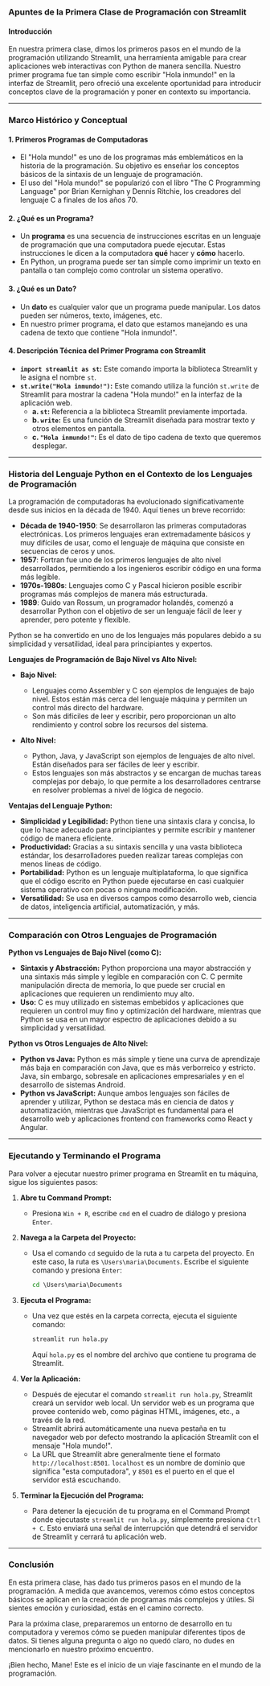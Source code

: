 ### Apuntes de la Primera Clase de Programación con Streamlit

#### Introducción
En nuestra primera clase, dimos los primeros pasos en el mundo de la programación utilizando Streamlit, una herramienta amigable para crear aplicaciones web interactivas con Python de manera sencilla. Nuestro primer programa fue tan simple como escribir "Hola inmundo!" en la interfaz de Streamlit, pero ofreció una excelente oportunidad para introducir conceptos clave de la programación y poner en contexto su importancia.

---

### Marco Histórico y Conceptual

#### 1. Primeros Programas de Computadoras
- El "Hola mundo!" es uno de los programas más emblemáticos en la historia de la programación. Su objetivo es enseñar los conceptos básicos de la sintaxis de un lenguaje de programación.
- El uso del "Hola mundo!" se popularizó con el libro "The C Programming Language" por Brian Kernighan y Dennis Ritchie, los creadores del lenguaje C a finales de los años 70.

#### 2. ¿Qué es un Programa?
- Un **programa** es una secuencia de instrucciones escritas en un lenguaje de programación que una computadora puede ejecutar. Estas instrucciones le dicen a la computadora **qué** hacer y **cómo** hacerlo.
- En Python, un programa puede ser tan simple como imprimir un texto en pantalla o tan complejo como controlar un sistema operativo.

#### 3. ¿Qué es un Dato?
- Un **dato** es cualquier valor que un programa puede manipular. Los datos pueden ser números, texto, imágenes, etc.
- En nuestro primer programa, el dato que estamos manejando es una cadena de texto que contiene "Hola inmundo!".

#### 4. Descripción Técnica del Primer Programa con Streamlit
- **`import streamlit as st`:** Este comando importa la biblioteca Streamlit y le asigna el nombre `st`.
- **`st.write("Hola inmundo!")`:** Este comando utiliza la función `st.write` de Streamlit para mostrar la cadena "Hola mundo!" en la interfaz de la aplicación web.
  - **a. `st`:** Referencia a la biblioteca Streamlit previamente importada.
  - **b. `write`:** Es una función de Streamlit diseñada para mostrar texto y otros elementos en pantalla.
  - **c. `"Hola inmundo!"`:** Es el dato de tipo cadena de texto que queremos desplegar.

---

### Historia del Lenguaje Python en el Contexto de los Lenguajes de Programación

La programación de computadoras ha evolucionado significativamente desde sus inicios en la década de 1940. Aquí tienes un breve recorrido:

- **Década de 1940-1950**: Se desarrollaron las primeras computadoras electrónicas. Los primeros lenguajes eran extremadamente básicos y muy difíciles de usar, como el lenguaje de máquina que consiste en secuencias de ceros y unos.
- **1957**: Fortran fue uno de los primeros lenguajes de alto nivel desarrollados, permitiendo a los ingenieros escribir código en una forma más legible.
- **1970s-1980s**: Lenguajes como C y Pascal hicieron posible escribir programas más complejos de manera más estructurada.
- **1989**: Guido van Rossum, un programador holandés, comenzó a desarrollar Python con el objetivo de ser un lenguaje fácil de leer y aprender, pero potente y flexible.

Python se ha convertido en uno de los lenguajes más populares debido a su simplicidad y versatilidad, ideal para principiantes y expertos.

**Lenguajes de Programación de Bajo Nivel vs Alto Nivel:**
- **Bajo Nivel:**
  - Lenguajes como Assembler y C son ejemplos de lenguajes de bajo nivel. Estos están más cerca del lenguaje máquina y permiten un control más directo del hardware.
  - Son más difíciles de leer y escribir, pero proporcionan un alto rendimiento y control sobre los recursos del sistema.
  
- **Alto Nivel:**
  - Python, Java, y JavaScript son ejemplos de lenguajes de alto nivel. Están diseñados para ser fáciles de leer y escribir.
  - Estos lenguajes son más abstractos y se encargan de muchas tareas complejas por debajo, lo que permite a los desarrolladores centrarse en resolver problemas a nivel de lógica de negocio.
  
**Ventajas del Lenguaje Python:**
- **Simplicidad y Legibilidad:** Python tiene una sintaxis clara y concisa, lo que lo hace adecuado para principiantes y permite escribir y mantener código de manera eficiente.
- **Productividad:** Gracias a su sintaxis sencilla y una vasta biblioteca estándar, los desarrolladores pueden realizar tareas complejas con menos líneas de código.
- **Portabilidad:** Python es un lenguaje multiplataforma, lo que significa que el código escrito en Python puede ejecutarse en casi cualquier sistema operativo con pocas o ninguna modificación.
- **Versatilidad:** Se usa en diversos campos como desarrollo web, ciencia de datos, inteligencia artificial, automatización, y más.

---

### Comparación con Otros Lenguajes de Programación

**Python vs Lenguajes de Bajo Nivel (como C):**
- **Sintaxis y Abstracción:** Python proporciona una mayor abstracción y una sintaxis más simple y legible en comparación con C. C permite manipulación directa de memoria, lo que puede ser crucial en aplicaciones que requieren un rendimiento muy alto.
- **Uso:** C es muy utilizado en sistemas embebidos y aplicaciones que requieren un control muy fino y optimización del hardware, mientras que Python se usa en un mayor espectro de aplicaciones debido a su simplicidad y versatilidad.

**Python vs Otros Lenguajes de Alto Nivel:**
- **Python vs Java:** Python es más simple y tiene una curva de aprendizaje más baja en comparación con Java, que es más verborreico y estricto. Java, sin embargo, sobresale en aplicaciones empresariales y en el desarrollo de sistemas Android.
- **Python vs JavaScript:** Aunque ambos lenguajes son fáciles de aprender y utilizar, Python se destaca más en ciencia de datos y automatización, mientras que JavaScript es fundamental para el desarrollo web y aplicaciones frontend con frameworks como React y Angular.

---

### Ejecutando y Terminando el Programa

Para volver a ejecutar nuestro primer programa en Streamlit en tu máquina, sigue los siguientes pasos:

1. **Abre tu Command Prompt:**
   - Presiona `Win + R`, escribe `cmd` en el cuadro de diálogo y presiona `Enter`.

2. **Navega a la Carpeta del Proyecto:**
   - Usa el comando `cd` seguido de la ruta a tu carpeta del proyecto. En este caso, la ruta es `\Users\maria\Documents`. Escribe el siguiente comando y presiona `Enter`:
     ```cmd
     cd \Users\maria\Documents
     ```

3. **Ejecuta el Programa:**
   - Una vez que estés en la carpeta correcta, ejecuta el siguiente comando:
     ```cmd
     streamlit run hola.py
     ```
     Aquí `hola.py` es el nombre del archivo que contiene tu programa de Streamlit.

4. **Ver la Aplicación:**
   - Después de ejecutar el comando `streamlit run hola.py`, Streamlit creará un servidor web local. Un servidor web es un programa que provee contenido web, como páginas HTML, imágenes, etc., a través de la red.
   - Streamlit abrirá automáticamente una nueva pestaña en tu navegador web por defecto mostrando la aplicación Streamlit con el mensaje "Hola mundo!".
   - La URL que Streamlit abre generalmente tiene el formato `http://localhost:8501`. `localhost` es un nombre de dominio que significa "esta computadora", y `8501` es el puerto en el que el servidor está escuchando.

5. **Terminar la Ejecución del Programa:**
   - Para detener la ejecución de tu programa en el Command Prompt donde ejecutaste `streamlit run hola.py`, simplemente presiona `Ctrl + C`. Esto enviará una señal de interrupción que detendrá el servidor de Streamlit y cerrará tu aplicación web.

---

### Conclusión

En esta primera clase, has dado tus primeros pasos en el mundo de la programación. A medida que avancemos, veremos cómo estos conceptos básicos se aplican en la creación de programas más complejos y útiles. Si sientes emoción y curiosidad, estás en el camino correcto.

Para la próxima clase, prepararemos un entorno de desarrollo en tu computadora y veremos cómo se pueden manipular diferentes tipos de datos. Si tienes alguna pregunta o algo no quedó claro, no dudes en mencionarlo en nuestro próximo encuentro.

¡Bien hecho, Mane! Este es el inicio de un viaje fascinante en el mundo de la programación.
